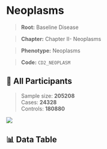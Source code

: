 # Neoplasms

> **Root:** Baseline Disease  

> **Chapter:** Chapter II- Neoplasms  

> **Phenotype:** Neoplasms  

> **Code:** `CD2_NEOPLASM`

## 🧪 All Participants  
> Sample size: **205208**  
> Cases: **24328**  
> Controls: **180880**
<img src="/Sensitive/Figures/ALL/Baseline/CD2_NEOPLASM.png"/>

## 📊 Data Table
<CsvTableMRF src="/Sensitive/Data/ALL/Baseline/LG_CD2_NEOPLASM.csv"/>

